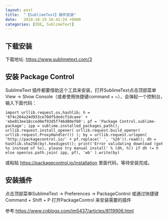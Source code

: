 ```yaml
---
layout: post
title:  "【SublimeText】插件安装"
date:   2018-10-19 16:41:24 +0800
categories: [IDE, SublimeText]
---
```


## 下载安装
下载地址: https://www.sublimetext.com/3

## 安装 Package Control
SublimeText 插件都要借助这个工具来安装，打开SublimeText点击顶部菜单View -> Show Console（或者使用快捷键command + ~），会弹起一个控制台，输入下面代码：
```
import urllib.request,os,hashlib; h = '6f4c264a24d933ce70df5dedcf1dcaee' + 'ebe013ee18cced0ef93d5f746d80ef60'; pf = 'Package Control.sublime-package'; ipp = sublime.installed_packages_path(); urllib.request.install_opener( urllib.request.build_opener( urllib.request.ProxyHandler()) ); by = urllib.request.urlopen( 'http://packagecontrol.io/' + pf.replace(' ', '%20')).read(); dh = hashlib.sha256(by).hexdigest(); print('Error validating download (got %s instead of %s), please try manual install' % (dh, h)) if dh != h else open(os.path.join( ipp, pf), 'wb' ).write(by)
```

或粘贴 https://packagecontrol.io/installation 里面代码，等待安装完成。

## 安装插件
点击顶部菜单SublimeText -> Preferences -> PackageControl 或通过快捷键Command + Shift + P 打开PackageControl 来安装需要的插件

参考:https://www.cnblogs.com/im5437/articles/8119906.html